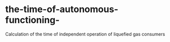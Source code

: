 # the-time-of-autonomous-functioning-
Calculation of the time of independent operation of liquefied gas consumers
